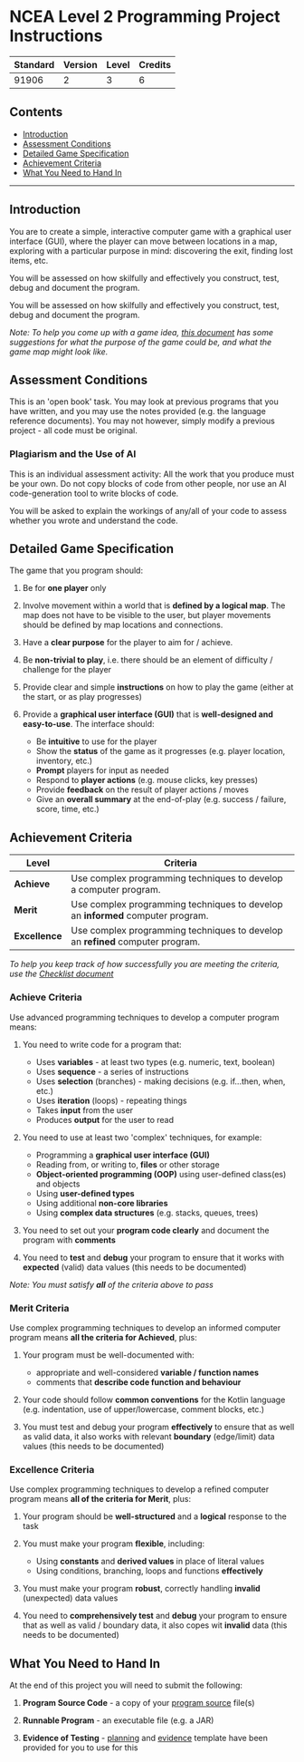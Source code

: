 # NCEA Level 2 Programming Project Instructions

| Standard | Version | Level | Credits |
|----------|---------|-------|---------|
| 91906    | 2       | 3     | 6       |

## Contents

- [Introduction](#introduction)
- [Assessment Conditions](#assessment-conditions)
- [Detailed Game Specification](#detailed-game-specification)
- [Achievement Criteria](#achievement-criteria)
- [What You Need to Hand In](#what-you-need-to-hand-in)


---

## Introduction

You are to create a simple, interactive computer game with a graphical user interface (GUI), where the player can move between locations in a map, exploring with a particular purpose in mind: discovering the exit, finding lost items, etc.  

You will be assessed on how skilfully and effectively you construct, test, debug and document the program. 

You will be assessed on how skilfully and effectively you construct, test, debug and document the program.

*Note: To help you come up with a game idea, [this document](ideas.md) has some suggestions for what the purpose of the game could be, and what the game map might look like.*


## Assessment Conditions

This is an 'open book' task. You may look at previous programs that you have written, and you may use the notes provided (e.g. the language reference documents). You may not however, simply modify a previous project - all code must be original.

### Plagiarism and the Use of AI

This is an individual assessment activity: All the work that you produce must be your own. Do not copy blocks of code from other people, nor use an AI code-generation tool to write blocks of code.

You will be asked to explain the workings of any/all of your code to assess whether you wrote and understand the code.

## Detailed Game Specification

The game that you program should:

1. Be for **one player** only

2. Involve movement within a world that is **defined by a logical map**. The map does not have to be visible to the user, but player movements should be defined by map locations and connections. 

3. Have a **clear purpose** for the player to aim for / achieve.

4. Be **non-trivial to play**, i.e. there should be an element of difficulty / challenge for the player

5. Provide clear and simple **instructions** on how to play the game (either at the start, or as play progresses)

6. Provide a **graphical user interface (GUI)** that is **well-designed and easy-to-use**. The interface should:
   - Be **intuitive** to use for the player
   - Show the **status** of the game as it progresses (e.g. player location, inventory, etc.)
   - **Prompt** players for input as needed 
   - Respond to **player actions** (e.g. mouse clicks, key presses)
   - Provide **feedback** on the result of player actions / moves 
   - Give an **overall summary** at the end-of-play (e.g. success / failure, score, time, etc.)


## Achievement Criteria

| Level          | Criteria                                                                        |
|----------------|---------------------------------------------------------------------------------|
| **Achieve**    | Use complex programming techniques to develop a computer program.               |
| **Merit**      | Use complex programming techniques to develop an **informed** computer program. |
| **Excellence** | Use complex programming techniques to develop an **refined** computer program.  |

*To help you keep track of how successfully you are meeting the criteria, use the [Checklist document](checklist.md)*

### Achieve Criteria

Use advanced programming techniques to develop a computer program means:

1. You need to write code for a program that:
   - Uses **variables** - at least two types (e.g. numeric, text, boolean)
   - Uses **sequence** - a series of instructions
   - Uses **selection** (branches) - making decisions (e.g. if...then, when, etc.)
   - Uses **iteration** (loops) - repeating things
   - Takes **input** from the user 
   - Produces **output** for the user to read

2. You need to use at least two 'complex' techniques, for example:
   - Programming a **graphical user interface (GUI)**
   - Reading from, or writing to, **files** or other storage
   - **Object-oriented programming (OOP)** using user-defined class(es) and objects
   - Using **user-defined types**
   - Using additional **non-core libraries** 
   - Using **complex data structures** (e.g. stacks, queues, trees)

3. You need to set out your **program code clearly** and document the program with **comments** 

4. You need to **test** and **debug** your program to ensure that it works with **expected** (valid) data values (this needs to be documented)

*Note: You must satisfy **all** of the criteria above to pass*

### Merit Criteria

Use complex programming techniques to develop an informed computer program means **all the criteria for Achieved**, plus:

1. Your program must be well-documented with:
   - appropriate and well-considered **variable / function names**
   - comments that **describe code function and behaviour**

2. Your code should follow **common conventions** for the Kotlin language (e.g. indentation, use of upper/lowercase, comment blocks, etc.)

3. You must test and debug your program **effectively** to ensure that as well as valid data, it also works with relevant **boundary** (edge/limit) data values (this needs to be documented)

### Excellence Criteria

Use complex programming techniques to develop a refined computer program means **all of the criteria for Merit**, plus:

1. Your program should be **well-structured** and a **logical** response to the task

2. You must make your program **flexible**, including:
   - Using **constants** and **derived values** in place of literal values
   - Using conditions, branching, loops and functions **effectively**

3. You must make your program **robust**, correctly handling **invalid** (unexpected) data values

4. You need to **comprehensively test** and **debug** your program to ensure that as well as valid / boundary data, it also copes wit **invalid** data (this needs to be documented)


## What You Need to Hand In

At the end of this project you will need to submit the following:

1. **Program Source Code** - a copy of your [program source](../src) file(s)

2. **Runnable Program** - an executable file (e.g. a JAR)

3. **Evidence of Testing** - [planning](test-plan.md) and [evidence](test-results.md) template have been provided for you to use for this


